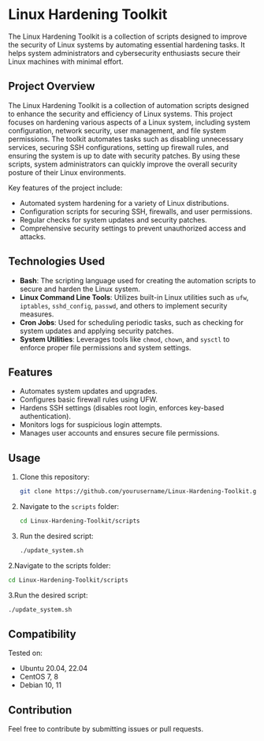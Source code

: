 # Linux Hardening Toolkit

The Linux Hardening Toolkit is a collection of scripts designed to improve the security of Linux systems by automating essential hardening tasks. It helps system administrators and cybersecurity enthusiasts secure their Linux machines with minimal effort.

## Project Overview

The Linux Hardening Toolkit is a collection of automation scripts designed to enhance the security and efficiency of Linux systems. This project focuses on hardening various aspects of a Linux system, including system configuration, network security, user management, and file system permissions. The toolkit automates tasks such as disabling unnecessary services, securing SSH configurations, setting up firewall rules, and ensuring the system is up to date with security patches. By using these scripts, system administrators can quickly improve the overall security posture of their Linux environments.

Key features of the project include:

- Automated system hardening for a variety of Linux distributions.
- Configuration scripts for securing SSH, firewalls, and user permissions.
- Regular checks for system updates and security patches.
- Comprehensive security settings to prevent unauthorized access and attacks.

## Technologies Used

- **Bash**: The scripting language used for creating the automation scripts to secure and harden the Linux system.
- **Linux Command Line Tools**: Utilizes built-in Linux utilities such as `ufw`, `iptables`, `sshd_config`, `passwd`, and others to implement security measures.
- **Cron Jobs**: Used for scheduling periodic tasks, such as checking for system updates and applying security patches.
- **System Utilities**: Leverages tools like `chmod`, `chown`, and `sysctl` to enforce proper file permissions and system settings.

## Features
- Automates system updates and upgrades.
- Configures basic firewall rules using UFW.
- Hardens SSH settings (disables root login, enforces key-based authentication).
- Monitors logs for suspicious login attempts.
- Manages user accounts and ensures secure file permissions.

## Usage
1. Clone this repository:
   ```bash
   git clone https://github.com/yourusername/Linux-Hardening-Toolkit.git
   ```
2. Navigate to the `scripts` folder:
   ```bash
   cd Linux-Hardening-Toolkit/scripts
   ```
3. Run the desired script:
   ```bash
   ./update_system.sh
   ```

2.Navigate to the scripts folder:
   ```bash
   cd Linux-Hardening-Toolkit/scripts
   ```

3.Run the desired script:
   ```bash
   ./update_system.sh
   ```

## Compatibility
Tested on:
- Ubuntu 20.04, 22.04
- CentOS 7, 8
- Debian 10, 11

## Contribution
Feel free to contribute by submitting issues or pull requests.
